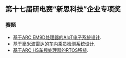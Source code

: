 ## 第十七届研电赛“新思科技”企业专项奖

### 赛题

- [基于ARC EM9D处理器的AIoT电子系统设计](https://github.com/foss-for-synopsys-dwc-arc-processors/embarc_applications/tree/master/arc_design_contest/2022/Synopsys/README.md).
- [基于毫米波雷达的车内乘员检测系统设计](https://github.com/foss-for-synopsys-dwc-arc-processors/embarc_applications/tree/master/arc_design_contest/2022/Caterah/README.md).
- [基于ARC HS车规处理器的RTOS移植](https://github.com/foss-for-synopsys-dwc-arc-processors/embarc_applications/tree/master/arc_design_contest/2022/Tongxin/README.md).
